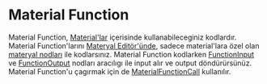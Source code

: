 # Material Function

Material Function, [Material'lar](../Material) içerisinde kullanabileceginiz kodlardır. Material Function'larını [Materyal Editör'ünde](../../Editörler/Materyal%20Editörü), sadece material'lara özel olan [materyal nodları](../../Editörler/Materyal%20Editörü/Nodlar) ile kodlarsınız. Material Function kodlarken [FunctionInput](../../Editörler/Materyal%20Editörü/Nodlar#functioninput-%EF%B8%8F%EF%B8%8F%EF%B8%8F%EF%B8%8F%EF%B8%8F%EF%B8%8F) ve [FunctionOutput](../../Editörler/Materyal%20Editörü/Nodlar#functionoutput-%EF%B8%8F%EF%B8%8F%EF%B8%8F%EF%B8%8F%EF%B8%8F%EF%B8%8F) nodları aracılıgı ile input alır ve output döndürürsünüz. Material Function'u çagırmak için de [MaterialFunctionCall](../../Editörler/Materyal%20Editörü/Nodlar#materialfunctioncall-%EF%B8%8F%EF%B8%8F%EF%B8%8F%EF%B8%8F%EF%B8%8F%EF%B8%8F) kullanılır.

